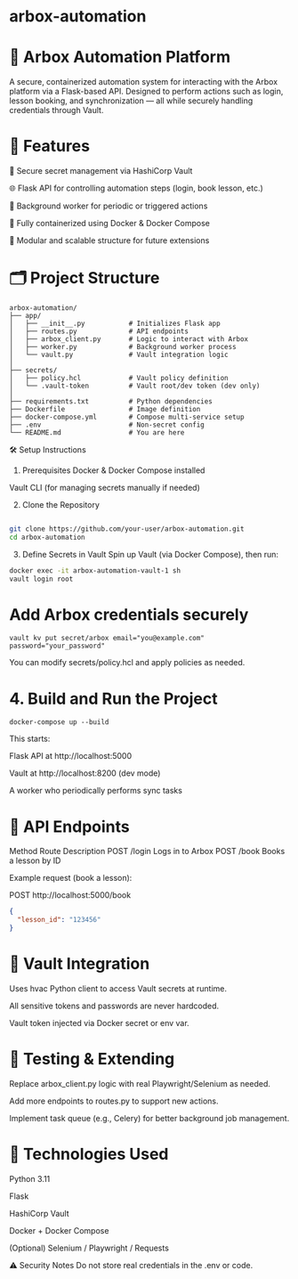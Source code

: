 # arbox-automation

# 🧠 Arbox Automation Platform
A secure, containerized automation system for interacting with the Arbox platform via a Flask-based API. Designed to perform actions such as login, lesson booking, and synchronization — all while securely handling credentials through Vault.

# 🚀 Features
🔐 Secure secret management via HashiCorp Vault

🌐 Flask API for controlling automation steps (login, book lesson, etc.)

🧵 Background worker for periodic or triggered actions

🐳 Fully containerized using Docker & Docker Compose

🧠 Modular and scalable structure for future extensions

# 🗂️ Project Structure

```
arbox-automation/
├── app/
│   ├── __init__.py           # Initializes Flask app
│   ├── routes.py             # API endpoints
│   ├── arbox_client.py       # Logic to interact with Arbox
│   ├── worker.py             # Background worker process
│   └── vault.py              # Vault integration logic
│
├── secrets/
│   ├── policy.hcl            # Vault policy definition
│   └── .vault-token          # Vault root/dev token (dev only)
│
├── requirements.txt          # Python dependencies
├── Dockerfile                # Image definition
├── docker-compose.yml        # Compose multi-service setup
├── .env                      # Non-secret config
└── README.md                 # You are here
```
🛠️ Setup Instructions
1. Prerequisites
Docker & Docker Compose installed

Vault CLI (for managing secrets manually if needed)

2. Clone the Repository
```bash

git clone https://github.com/your-user/arbox-automation.git
cd arbox-automation
```
3. Define Secrets in Vault
Spin up Vault (via Docker Compose), then run:

```bash
docker exec -it arbox-automation-vault-1 sh
vault login root
```
# Add Arbox credentials securely
```
vault kv put secret/arbox email="you@example.com" password="your_password"
```
You can modify secrets/policy.hcl and apply policies as needed.

# 4. Build and Run the Project
```
docker-compose up --build
```
This starts:

Flask API at http://localhost:5000

Vault at http://localhost:8200 (dev mode)

A worker who periodically performs sync tasks

# 🔌 API Endpoints
Method	Route	Description
POST	/login	Logs in to Arbox
POST	/book	Books a lesson by ID

Example request (book a lesson):

POST http://localhost:5000/book

```json
{
  "lesson_id": "123456"
}
```
# 🔐 Vault Integration
Uses hvac Python client to access Vault secrets at runtime.

All sensitive tokens and passwords are never hardcoded.

Vault token injected via Docker secret or env var.

# 🧪 Testing & Extending
Replace arbox_client.py logic with real Playwright/Selenium as needed.

Add more endpoints to routes.py to support new actions.

Implement task queue (e.g., Celery) for better background job management.

# 🧰 Technologies Used
Python 3.11

Flask

HashiCorp Vault

Docker + Docker Compose

(Optional) Selenium / Playwright / Requests

⚠️ Security Notes
Do not store real credentials in the .env or code.
